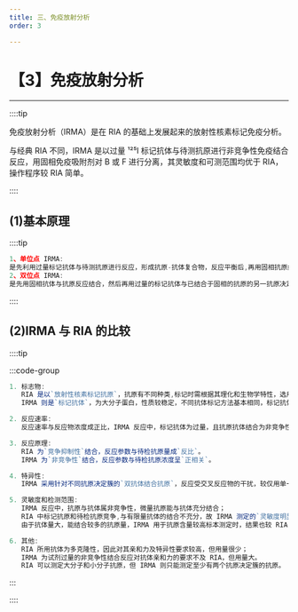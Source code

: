 ```yaml
---
title: 三、免疫放射分析
order: 3

---
```


# 【3】免疫放射分析

<kaodian :text="'免疫学检验记忆卡'" />

<!-- ###### 第七章 放射免疫分析

> 临床免疫学检验 -->

<beitiM/>

---

::::tip

免疫放射分析（IRMA）是在 RIA 的基础上发展起来的放射性核素标记免疫分析。

与经典 RIA 不同，IRMA 是以过量 ¹²⁵I 标记抗体与待测抗原进行非竞争性免疫结合反应，用固相免疫吸附剂对 B 或 F 进行分离，其灵敏度和可测范围均优于 RIA，操作程序较 RIA 简单。

::::

## (1)基本原理

<son :text="'免疫学检验记忆卡'" text81="(1)基本原理" :textOption="[['了解','专业知识'],['了解','专业知识'],['掌握','专业知识']]" />

::::tip

```js
1、单位点 IRMA:
是先利用过量标记抗体与待测抗原进行反应，形成抗原-抗体复合物，反应平衡后,再用固相抗原结合反应液中剩余的未结合标记抗体并将其分离，测定上清液的放射量。
2、双位点 IRMA:
是先用固相抗体与抗原反应结合，然后再用过量的标记抗体与已结合于固相的抗原的另一抗原决定簇结合，形成固相抗体-抗原-标记抗体复合物，洗弃反应液中剩余的标记抗体，测定固相上的放射性。
```

::::

## (2)IRMA 与 RIA 的比较

<son :text="'免疫学检验记忆卡'" text82="(2)IRMA 与RIA 的比较" :textOption="[['了解','专业实践能力'],['了解','专业实践能力'],['掌握','专业实践能力']]" />

::::tip

:::code-group

```js [标志物]
1. 标志物:
   RIA 是以`放射性核素标记抗原`，抗原有不同种类,标记时需根据其理化和生物学特性，选用不同的放射性核素和方法。
   IRMA 则是`标记抗体`，为大分子蛋白，性质较稳定，不同抗体标记方法基本相同，标记抗体的比活度高，提高了测定的灵敏度。
```

```js [反应速率]
2. 反应速率:
   反应速率与反应物浓度成正比，IRMA 反应中，标记抗体为过量，且抗原抗体结合为非竞争性，故反应速率比 RIA 快。
```

```js [反应原理]
3. 反应原理:
   RIA 为`竞争抑制性`结合，反应参数与待检抗原量成`反比`。
   IRMA 为`非竞争性`结合，反应参数与待检抗原浓度呈`正相关`。
```

```js [特异性]
4. 特异性:
   IRMA 采用针对不同抗原决定簇的`双抗体结合抗原`，反应受交叉反应物的干扰，较仅用单一抗体的 RIA 者小，测定特异性较高。
```

```js [灵敏度和检测范围]
5. 灵敏度和检测范围:
   IRMA 反应中，抗原与抗体属非竞争性，微量抗原能与抗体充分结合；
   RIA 中标记抗原和待检抗原竞争,与有限量抗体的结合不充分，故 IRMA 测定的`灵敏度明显高于` RIA。
   由于抗体量大，能结合较多的抗原量，IRMA 用于抗原含量较高标本测定时，结果也较 RIA 好,IRMA 标准曲线工作范围较 RIA 宽 1 ～ 2 个数量级。
```

```js [其他]
6. 其他:
   RIA 所用抗体为多克隆性，因此对其亲和力及特异性要求较高，但用量很少；
   IRMA 为试剂过量的非竞争性结合反应对抗体亲和力的要求不及 RIA，但用量大。
   RIA 可以测定大分子和小分子抗原，但 IRMA 则只能测定至少有两个抗原决定簇的抗原。
```

:::

::::
